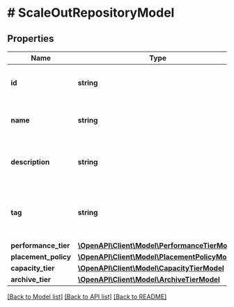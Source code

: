 # # ScaleOutRepositoryModel

## Properties

Name | Type | Description | Notes
------------ | ------------- | ------------- | -------------
**id** | **string** | ID of the scale-out backup repository. |
**name** | **string** | Name of the scale-out backup repository. |
**description** | **string** | Description of the scale-out backup repository. |
**tag** | **string** | Tag assigned to of the scale-out backup repository. |
**performance_tier** | [**\OpenAPI\Client\Model\PerformanceTierModel**](PerformanceTierModel.md) |  |
**placement_policy** | [**\OpenAPI\Client\Model\PlacementPolicyModel**](PlacementPolicyModel.md) |  | [optional]
**capacity_tier** | [**\OpenAPI\Client\Model\CapacityTierModel**](CapacityTierModel.md) |  | [optional]
**archive_tier** | [**\OpenAPI\Client\Model\ArchiveTierModel**](ArchiveTierModel.md) |  | [optional]

[[Back to Model list]](../../README.md#models) [[Back to API list]](../../README.md#endpoints) [[Back to README]](../../README.md)
